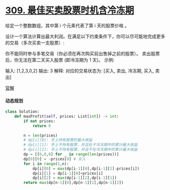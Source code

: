 # [309. 最佳买卖股票时机含冷冻期](https://leetcode-cn.com/problems/best-time-to-buy-and-sell-stock-with-cooldown/)

给定一个整数数组，其中第 i 个元素代表了第 i 天的股票价格 。

设计一个算法计算出最大利润。在满足以下约束条件下，你可以尽可能地完成更多的交易（多次买卖一支股票）:

你不能同时参与多笔交易（你必须在再次购买前出售掉之前的股票）。
卖出股票后，你无法在第二天买入股票 (即冷冻期为 1 天)。
示例:

输入: [1,2,3,0,2]
输出: 3 
解释: 对应的交易状态为: [买入, 卖出, 冷冻期, 买入, 卖出]

[官解](<https://leetcode-cn.com/problems/best-time-to-buy-and-sell-stock-with-cooldown/solution/zui-jia-mai-mai-gu-piao-shi-ji-han-leng-dong-qi-4/>)

#### 动态规划

```python
class Solution:
    def maxProfit(self, prices: List[int]) -> int:
        if not prices:
            return 0
        
        n = len(prices)
        # dp[i][0]: 手上持有股票的最大收益
        # dp[i][1]: 手上不持有股票，并且处于冷冻期中的累计最大收益
        # dp[i][2]: 手上不持有股票，并且不在冷冻期中的累计最大收益
        dp = [[0,0,0] for _ in range(len(prices))]
        dp[0][0] = -prices[0] # 买入
        for i in range(1,n):
            dp[i][0] = max(dp[i-1][0],dp[i-1][2]-prices[i])
            dp[i][1] = dp[i-1][0]+prices[i]
            dp[i][2] = max(dp[i-1][2],dp[i-1][1])
        return max(dp[n-1][0],dp[n-1][1],dp[n-1][2])
```

